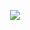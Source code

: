 
<p align="center">
  <a href="https://skillicons.dev">
    <img src="https://skillicons.dev/icons?i=js,html,css,react,git,cpp,python,godot,postgres,flutter&perline=5" />
      </a>
</p>
